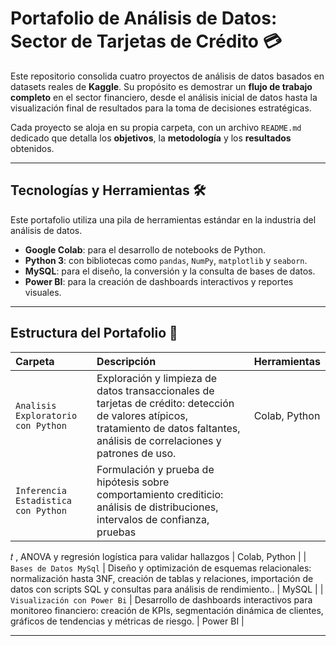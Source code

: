 # Portafolio de Análisis de Datos: Sector de Tarjetas de Crédito 💳

Este repositorio consolida cuatro proyectos de análisis de datos basados en datasets reales de **Kaggle**. Su propósito es demostrar un **flujo de trabajo completo** en el sector financiero, desde el análisis inicial de datos hasta la visualización final de resultados para la toma de decisiones estratégicas.

Cada proyecto se aloja en su propia carpeta, con un archivo `README.md` dedicado que detalla los **objetivos**, la **metodología** y los **resultados** obtenidos.

---

## Tecnologías y Herramientas 🛠️

Este portafolio utiliza una pila de herramientas estándar en la industria del análisis de datos.

* **Google Colab**: para el desarrollo de notebooks de Python.
* **Python 3**: con bibliotecas como `pandas`, `NumPy`, `matplotlib` y `seaborn`.
* **MySQL**: para el diseño, la conversión y la consulta de bases de datos.
* **Power BI**: para la creación de dashboards interactivos y reportes visuales.

---

## Estructura del Portafolio 📂

| Carpeta | Descripción | Herramientas |
| :--- | :--- | :--- |
| `Analisis Exploratorio con Python` | Exploración y limpieza de datos transaccionales de tarjetas de crédito: detección de valores atípicos, tratamiento de datos faltantes, análisis de correlaciones y patrones de uso. | Colab, Python |
| `Inferencia Estadistica con Python` | Formulación y prueba de hipótesis sobre comportamiento crediticio: análisis de distribuciones, intervalos de confianza, pruebas 
𝑡
, ANOVA y regresión logística para validar hallazgos | Colab, Python |
| `Bases de Datos MySql` | Diseño y optimización de esquemas relacionales: normalización hasta 3NF, creación de tablas y relaciones, importación de datos con scripts SQL y consultas para análisis de rendimiento.. | MySQL |
| `Visualización con Power Bi` | Desarrollo de dashboards interactivos para monitoreo financiero: creación de KPIs, segmentación dinámica de clientes, gráficos de tendencias y métricas de riesgo. | Power BI |

---

